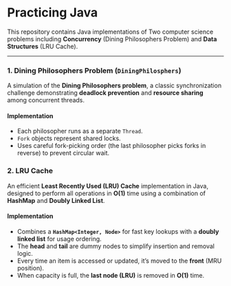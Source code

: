 # Practicing Java

This repository contains Java implementations of Two computer science problems including **Concurrency** (Dining Philosophers Problem) and **Data Structures** (LRU Cache).

---

### 1. Dining Philosophers Problem (`DiningPhilosphers`)

A simulation of the **Dining Philosophers problem**, a classic synchronization challenge demonstrating **deadlock prevention** and **resource sharing** among concurrent threads.

####  Implementation
- Each philosopher runs as a separate `Thread`.
- `Fork` objects represent shared locks.
- Uses careful fork-picking order (the last philosopher picks forks in reverse) to prevent circular wait.

### 2. LRU Cache

An efficient **Least Recently Used (LRU) Cache** implementation in Java, designed to perform all operations in **O(1)** time using a combination of **HashMap** and **Doubly Linked List**.

####  Implementation

- Combines a **`HashMap<Integer, Node>`** for fast key lookups with a **doubly linked list** for usage ordering.  
- The **head** and **tail** are dummy nodes to simplify insertion and removal logic.  
- Every time an item is accessed or updated, it’s moved to the **front** (MRU position).  
- When capacity is full, the **last node (LRU)** is removed in **O(1)** time.  
